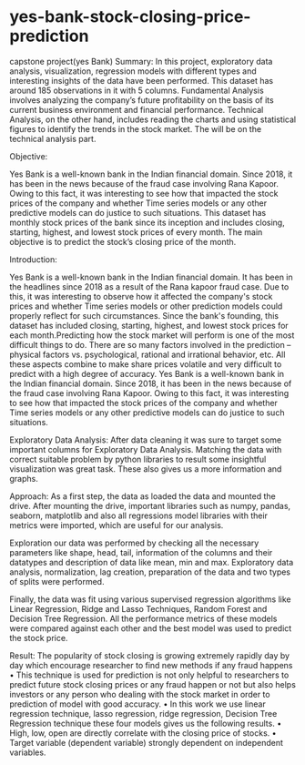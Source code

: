 # yes-bank-stock-closing-price-prediction
 capstone project(yes Bank)
Summary:
In this project, exploratory data analysis, visualization, regression models with different types and interesting insights of the data have been performed. This dataset has around 185 observations in it with 5 columns. Fundamental Analysis involves analyzing the company’s future profitability on the basis of its current business environment and financial performance. Technical Analysis, on the other hand, includes reading the charts and using statistical figures to identify the trends in the stock market. The will be on the technical analysis part.


Objective:

Yes Bank is a well-known bank in the Indian financial domain. Since 2018, it has been in the news because of the fraud case involving Rana Kapoor. Owing to this fact, it was interesting to see how that impacted the stock prices of the company and whether Time series models or any other predictive models can do justice to such situations. This dataset has monthly stock prices of the bank since its inception and includes closing, starting, highest, and lowest stock prices of every month. The main objective is to predict the stock’s closing price of the month.

Introduction:

Yes Bank is a well-known bank in the Indian financial domain. It has been in the headlines since 2018  as a result of the Rana kapoor fraud case. Due to this, it was interesting to observe how it affected the  company's stock prices and whether Time series models or other prediction models could properly  reflect for such circumstances. Since the bank's founding, this dataset has included closing, starting,  highest, and lowest stock prices for each month.Predicting how the stock market will perform is one of the most difficult things to do. There are so many factors involved in the prediction – physical factors vs. psychological, rational and irrational behavior, etc. All these aspects combine to make share prices volatile and very difficult to predict with a high degree of accuracy. Yes Bank is a well-known bank in the Indian financial domain. Since 2018, it has been in the news because of the fraud case involving Rana Kapoor. Owing to this fact, it was interesting to see how that impacted the stock prices of the company and whether Time series models or any other predictive models can do justice to such situations.

Exploratory Data Analysis:
After data cleaning it was sure to target some important columns for Exploratory Data Analysis. Matching the data with correct suitable problem by python libraries to result some insightful visualization was great task. These also gives us a more information and graphs.


Approach:
As a first step, the data as loaded the data and mounted the drive. After mounting the drive, important libraries such as numpy, pandas, seaborn, matplotlib and also all regressions model libraries with their metrics were imported, which are useful for our analysis.

Exploration our data was performed by checking all the necessary parameters like shape, head, tail, information of the columns and their datatypes and description of data like mean, min and max. Exploratory data analysis, normalization, lag creation, preparation of the data and two types of splits were performed.

Finally, the data was fit using various supervised regression algorithms like Linear Regression, Ridge and Lasso Techniques, Random Forest and Decision Tree Regression. All the performance metrics of these models were compared against each other and the best model was used to predict the stock price.

Result:
The popularity of stock closing is growing extremely rapidly day by day which encourage researcher to find new methods if any fraud happens
•	This technique is used for prediction is not only helpful to researchers to predict future stock closing prices or any fraud happen or not but also helps investors or any person who dealing with the stock market in order to prediction of model with good accuracy.
•	In this work we use linear regression technique, lasso regression, ridge regression, Decision Tree Regression technique these four models gives us the following results.
•	High, low, open are directly correlate with the closing price of stocks.
•	Target variable (dependent variable) strongly dependent on independent variables.


